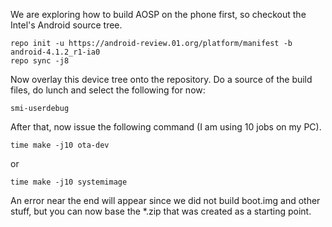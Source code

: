 We are exploring how to build AOSP on the phone first, so checkout the Intel's Android source tree.

```
repo init -u https://android-review.01.org/platform/manifest -b android-4.1.2_r1-ia0
repo sync -j8
```

Now overlay this device tree onto the repository. Do a source of the build files, do lunch and select the following for now:

```
smi-userdebug
```

After that, now issue the following command (I am using 10 jobs on my PC).

```
time make -j10 ota-dev
```

or

```
time make -j10 systemimage
```

An error near the end will appear since we did not build boot.img and other stuff, but you can now base the *.zip that was created as a starting point.
